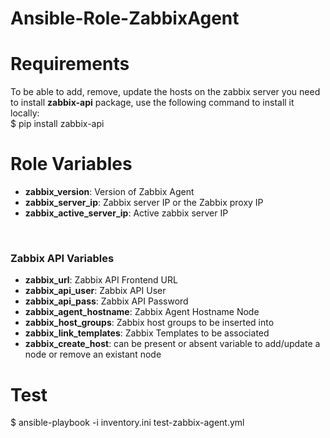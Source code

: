 # Ansible-Role-ZabbixAgent

# Requirements

To be able to add, remove, update the hosts on the zabbix server you need to install <strong>zabbix-api</strong> package, use the following command to install it locally:
</br>
$ pip install zabbix-api

# Role Variables

<ul>
  <li><strong>zabbix_version</strong>: Version of Zabbix Agent</strong></li>
  <li><strong>zabbix_server_ip</strong>: Zabbix server IP or the Zabbix proxy IP </li>
  <li><strong>zabbix_active_server_ip</strong>: Active zabbix server IP</li>
    </ul>
 </br>
 
 <h3>Zabbix API Variables</h3>
 <ul>
  <li><strong>zabbix_url</strong>: Zabbix API Frontend URL</li>
  <li><strong>zabbix_api_user</strong>: Zabbix API User
  <li><strong>zabbix_api_pass</strong>: Zabbix API Password</li>
  <li><strong>zabbix_agent_hostname</strong>: Zabbix Agent Hostname Node</li>
  <li><strong>zabbix_host_groups</strong>: Zabbix host groups to be inserted into</li>
  <li><strong>zabbix_link_templates</strong>: Zabbix Templates to be associated </li>
  <li><strong>zabbix_create_host</strong>: can be present or absent variable to add/update a node or remove an existant node</li> 
  </ul>
    
# Test
$ ansible-playbook -i inventory.ini test-zabbix-agent.yml
